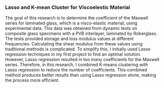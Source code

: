 ### Lasso and K-mean Cluster for Viscoelestic Material

<p style=justify>The goal of this research is to determine the coefficient of the Maxwell series for laminated glass, which is a visco-elastic material, using experimental data. This data was obtained from dynamic tests on composite glass specimens with a PVB interlayer, laminated by Roberglass. The tests provided storage and loss modulus values at different frequencies. Calculating the shear modulus from these values using traditional methods is complicated. To simplify this, I initially used Lasso regression techniques in my first project to find an optimal solution. However, Lasso regression resulted in too many coefficients for the Maxwell series. Therefore, in this research, I combined K-means clustering with Lasso regression to reduce the number of coefficients. This combined method produces better results than using Lasso regression alone, making the process more efficient.</p>





